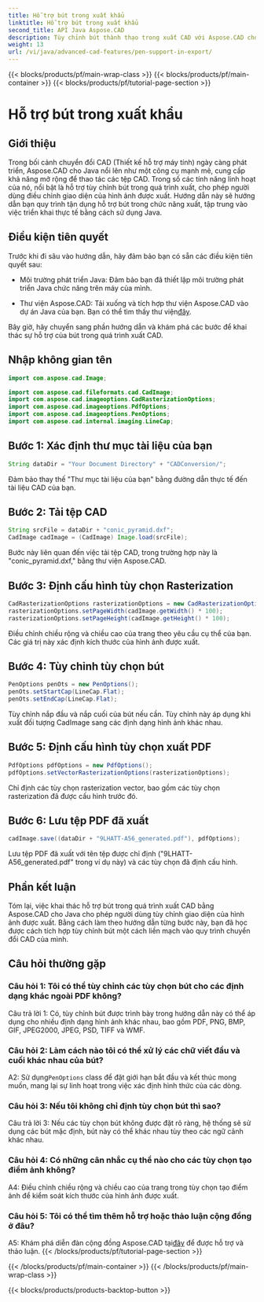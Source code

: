 ```yaml
---
title: Hỗ trợ bút trong xuất khẩu
linktitle: Hỗ trợ bút trong xuất khẩu
second_title: API Java Aspose.CAD
description: Tùy chỉnh bút thành thạo trong xuất CAD với Aspose.CAD cho Java. Hãy làm theo hướng dẫn từng bước của chúng tôi để tích hợp liền mạch.
weight: 13
url: /vi/java/advanced-cad-features/pen-support-in-export/
---
```


{{< blocks/products/pf/main-wrap-class >}}
{{< blocks/products/pf/main-container >}}
{{< blocks/products/pf/tutorial-page-section >}}

# Hỗ trợ bút trong xuất khẩu

## Giới thiệu

Trong bối cảnh chuyển đổi CAD (Thiết kế hỗ trợ máy tính) ngày càng phát triển, Aspose.CAD cho Java nổi lên như một công cụ mạnh mẽ, cung cấp khả năng mở rộng để thao tác các tệp CAD. Trong số các tính năng linh hoạt của nó, nổi bật là hỗ trợ tùy chỉnh bút trong quá trình xuất, cho phép người dùng điều chỉnh giao diện của hình ảnh được xuất. Hướng dẫn này sẽ hướng dẫn bạn quy trình tận dụng hỗ trợ bút trong chức năng xuất, tập trung vào việc triển khai thực tế bằng cách sử dụng Java.

## Điều kiện tiên quyết

Trước khi đi sâu vào hướng dẫn, hãy đảm bảo bạn có sẵn các điều kiện tiên quyết sau:

- Môi trường phát triển Java: Đảm bảo bạn đã thiết lập môi trường phát triển Java chức năng trên máy của mình.

-  Thư viện Aspose.CAD: Tải xuống và tích hợp thư viện Aspose.CAD vào dự án Java của bạn. Bạn có thể tìm thấy thư viện[đây](https://releases.aspose.com/cad/java/).

Bây giờ, hãy chuyển sang phần hướng dẫn và khám phá các bước để khai thác sự hỗ trợ của bút trong quá trình xuất CAD.

## Nhập không gian tên

```java
import com.aspose.cad.Image;

import com.aspose.cad.fileformats.cad.CadImage;
import com.aspose.cad.imageoptions.CadRasterizationOptions;
import com.aspose.cad.imageoptions.PdfOptions;
import com.aspose.cad.imageoptions.PenOptions;
import com.aspose.cad.internal.imaging.LineCap;
```

## Bước 1: Xác định thư mục tài liệu của bạn

```java
String dataDir = "Your Document Directory" + "CADConversion/";
```

Đảm bảo thay thế "Thư mục tài liệu của bạn" bằng đường dẫn thực tế đến tài liệu CAD của bạn.

## Bước 2: Tải tệp CAD

```java
String srcFile = dataDir + "conic_pyramid.dxf";
CadImage cadImage = (CadImage) Image.load(srcFile);
```

Bước này liên quan đến việc tải tệp CAD, trong trường hợp này là "conic_pyramid.dxf," bằng thư viện Aspose.CAD.

## Bước 3: Định cấu hình tùy chọn Rasterization

```java
CadRasterizationOptions rasterizationOptions = new CadRasterizationOptions();
rasterizationOptions.setPageWidth(cadImage.getWidth() * 100);
rasterizationOptions.setPageHeight(cadImage.getHeight() * 100);
```

Điều chỉnh chiều rộng và chiều cao của trang theo yêu cầu cụ thể của bạn. Các giá trị này xác định kích thước của hình ảnh được xuất.

## Bước 4: Tùy chỉnh tùy chọn bút

```java
PenOptions penOts = new PenOptions();
penOts.setStartCap(LineCap.Flat);
penOts.setEndCap(LineCap.Flat);
```

Tùy chỉnh nắp đầu và nắp cuối của bút nếu cần. Tùy chỉnh này áp dụng khi xuất đối tượng CadImage sang các định dạng hình ảnh khác nhau.

## Bước 5: Định cấu hình tùy chọn xuất PDF

```java
PdfOptions pdfOptions = new PdfOptions();
pdfOptions.setVectorRasterizationOptions(rasterizationOptions);
```

Chỉ định các tùy chọn rasterization vector, bao gồm các tùy chọn rasterization đã được cấu hình trước đó.

## Bước 6: Lưu tệp PDF đã xuất

```java
cadImage.save((dataDir + "9LHATT-A56_generated.pdf"), pdfOptions);
```

Lưu tệp PDF đã xuất với tên tệp được chỉ định ("9LHATT-A56_generated.pdf" trong ví dụ này) và các tùy chọn đã định cấu hình.

## Phần kết luận

Tóm lại, việc khai thác hỗ trợ bút trong quá trình xuất CAD bằng Aspose.CAD cho Java cho phép người dùng tùy chỉnh giao diện của hình ảnh được xuất. Bằng cách làm theo hướng dẫn từng bước này, bạn đã học được cách tích hợp tùy chỉnh bút một cách liền mạch vào quy trình chuyển đổi CAD của mình.

## Câu hỏi thường gặp

### Câu hỏi 1: Tôi có thể tùy chỉnh các tùy chọn bút cho các định dạng khác ngoài PDF không?

Câu trả lời 1: Có, tùy chỉnh bút được trình bày trong hướng dẫn này có thể áp dụng cho nhiều định dạng hình ảnh khác nhau, bao gồm PDF, PNG, BMP, GIF, JPEG2000, JPEG, PSD, TIFF và WMF.

### Câu hỏi 2: Làm cách nào tôi có thể xử lý các chữ viết đầu và cuối khác nhau của bút?

 A2: Sử dụng`PenOptions` class để đặt giới hạn bắt đầu và kết thúc mong muốn, mang lại sự linh hoạt trong việc xác định hình thức của các dòng.

### Câu hỏi 3: Nếu tôi không chỉ định tùy chọn bút thì sao?

Câu trả lời 3: Nếu các tùy chọn bút không được đặt rõ ràng, hệ thống sẽ sử dụng các bút mặc định, bút này có thể khác nhau tùy theo các ngữ cảnh khác nhau.

### Câu hỏi 4: Có những cân nhắc cụ thể nào cho các tùy chọn tạo điểm ảnh không?

A4: Điều chỉnh chiều rộng và chiều cao của trang trong tùy chọn tạo điểm ảnh để kiểm soát kích thước của hình ảnh được xuất.

### Câu hỏi 5: Tôi có thể tìm thêm hỗ trợ hoặc thảo luận cộng đồng ở đâu?

 A5: Khám phá diễn đàn cộng đồng Aspose.CAD tại[đây](https://forum.aspose.com/c/cad/19) để được hỗ trợ và thảo luận.
{{< /blocks/products/pf/tutorial-page-section >}}

{{< /blocks/products/pf/main-container >}}
{{< /blocks/products/pf/main-wrap-class >}}

{{< blocks/products/products-backtop-button >}}
